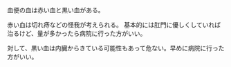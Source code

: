 血便の血は赤い血と黒い血がある。

赤い血は切れ痔などの怪我が考えられる。
基本的には肛門に優しくしていれば治るけど、量が多かったら病院に行った方がいい。

対して、黒い血は内臓からきている可能性もあって危ない。早めに病院に行った方がいい。
